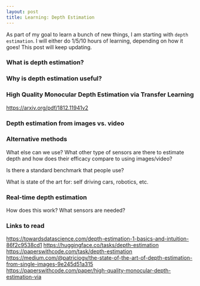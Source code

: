 ```yaml
---
layout: post
title: Learning: Depth Estimation
---
```


As part of my goal to learn a bunch of new things, I am starting with `depth estimation`. I will either do 1/5/10 hours of learning, depending on how it goes! This post will keep updating.

### What is depth estimation?



### Why is depth estimation useful?



### High Quality Monocular Depth Estimation via Transfer Learning

https://arxiv.org/pdf/1812.11941v2


### Depth estimation from images vs. video


### Alternative methods

What else can we use? What other type of sensors are there to estimate depth and how does their efficacy compare to using images/video?

Is there a standard benchmark that people use?

What is state of the art for: self driving cars, robotics, etc.


### Real-time depth estimation

How does this work? What sensors are needed?




### Links to read

https://towardsdatascience.com/depth-estimation-1-basics-and-intuition-86f2c9538cd1
https://huggingface.co/tasks/depth-estimation
https://paperswithcode.com/task/depth-estimation
https://medium.com/@patriciogv/the-state-of-the-art-of-depth-estimation-from-single-images-9e245d51a315
https://paperswithcode.com/paper/high-quality-monocular-depth-estimation-via

